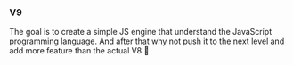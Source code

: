 ### V9

The goal is to create a simple JS engine that understand the JavaScript programming language.
And after that why not push it to the next level and add more feature than the actual V8 🚀
